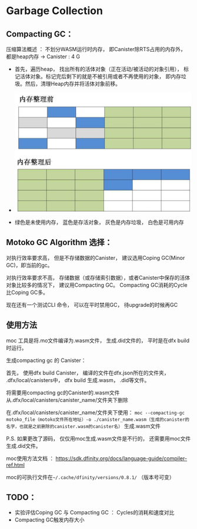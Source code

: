 # Garbage Collection

## Compacting GC：

压缩算法概述 ： 不划分WASM运行时内存， 即Canister除RTS占用的内存外， 都是heap内存 -> Canister : 4 G

* 首先，遍历heap， 找出所有的活体对象（正在活动/被活动的对象引用），  标记活体对象。标记完后剩下的就是不被引用或者不再使用的对象， 即内存垃圾。然后，清理Heap内存并将活体对象前移。 
* ![compactingGC](../images/compactingGC.png)

* 绿色是未使用内存， 蓝色是存活对象， 灰色是内存垃圾， 白色是可用内存

## Motoko GC Algorithm 选择：

对执行效率要求高， 但是不存储数据的Canister， 建议选用Coping GC(Minor GC)，即当前的gc。

对执行效率要求不高， 存储数据（或存储索引数据），或者Canister中保存的活体对象比较多的情况下， 建议用Compacting GC。 Compacting GC消耗的Cycle比Coping GC多。

现在还有一个测试CLI 命令， 可以在平时禁用GC， 待upgrade的时候再GC

## 使用方法

moc 工具是将.mo文件编译为.wasm文件， 生成.did文件的， 平时是在dfx build时运行。

 生成compacting gc 的 Canister：

首先， 使用dfx build Canister， 编译的文件在dfx.json所在的文件夹， .dfx/local/canisters中， dfx build 生成.wasm， .did等文件。

将需要用compacting gc的Canister的.wasm文件从.dfx/local/canisters/canister_name/文件夹下删除

在.dfx/local/canisters/canister_name/文件夹下使用： `moc --compacting-gc motoko_file（motoko文件所在地址）-o ./canister_name.wasm（生成的canister的名字，也就是之前删除的canister.wasm的canister名）` 生成.wasm文件

P.S.  如果更改了源码， 仅仅用moc生成.wasm文件是不行的， 还需要用moc文件生成.did文件。

moc使用方法文档 ： https://sdk.dfinity.org/docs/language-guide/compiler-ref.html

moc的可执行文件在`~/.cache/dfinity/versions/0.8.1/` （版本号可变）

## TODO： 
* 实验评估Coping GC 与 Compacting GC ： Cycles的消耗和速度对比
* Compacting GC触发内存大小







